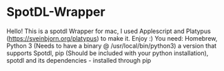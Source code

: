 # SpotDL-Wrapper

Hello! 
This is a spotdl Wrapper for mac, I used Applescript and Platypus (https://sveinbjorn.org/platypus) to make it. Enjoy :)
You need:
Homebrew,
Python 3 (Needs to have a binary @ /usr/local/bin/python3) a version that supports Spotdl,
pip (Should be included with your python installation),
spotdl and its dependencies - installed through pip

